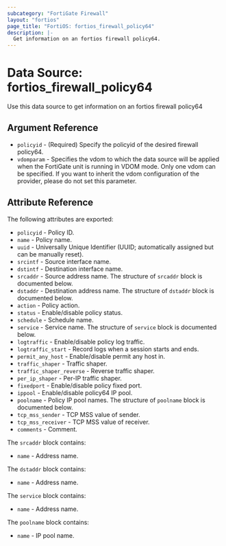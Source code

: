 ```yaml
---
subcategory: "FortiGate Firewall"
layout: "fortios"
page_title: "FortiOS: fortios_firewall_policy64"
description: |-
  Get information on an fortios firewall policy64.
---
```


# Data Source: fortios_firewall_policy64
Use this data source to get information on an fortios firewall policy64

## Argument Reference

* `policyid` - (Required) Specify the policyid of the desired firewall policy64.
* `vdomparam` - Specifies the vdom to which the data source will be applied when the FortiGate unit is running in VDOM mode. Only one vdom can be specified. If you want to inherit the vdom configuration of the provider, please do not set this parameter.


## Attribute Reference

The following attributes are exported:

* `policyid` - Policy ID.
* `name` - Policy name.
* `uuid` - Universally Unique Identifier (UUID; automatically assigned but can be manually reset).
* `srcintf` - Source interface name.
* `dstintf` - Destination interface name.
* `srcaddr` - Source address name. The structure of `srcaddr` block is documented below.
* `dstaddr` - Destination address name. The structure of `dstaddr` block is documented below.
* `action` - Policy action.
* `status` - Enable/disable policy status.
* `schedule` - Schedule name.
* `service` - Service name. The structure of `service` block is documented below.
* `logtraffic` - Enable/disable policy log traffic.
* `logtraffic_start` - Record logs when a session starts and ends.
* `permit_any_host` - Enable/disable permit any host in.
* `traffic_shaper` - Traffic shaper.
* `traffic_shaper_reverse` - Reverse traffic shaper.
* `per_ip_shaper` - Per-IP traffic shaper.
* `fixedport` - Enable/disable policy fixed port.
* `ippool` - Enable/disable policy64 IP pool.
* `poolname` - Policy IP pool names. The structure of `poolname` block is documented below.
* `tcp_mss_sender` - TCP MSS value of sender.
* `tcp_mss_receiver` - TCP MSS value of receiver.
* `comments` - Comment.

The `srcaddr` block contains:

* `name` - Address name.

The `dstaddr` block contains:

* `name` - Address name.

The `service` block contains:

* `name` - Address name.

The `poolname` block contains:

* `name` - IP pool name.

